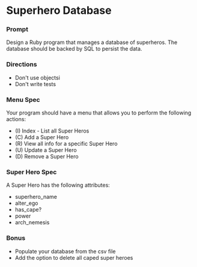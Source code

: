 # Superhero Database

### Prompt

Design a Ruby program that manages a database of superheros. The database should be backed by SQL to persist the data.

### Directions

* Don't use objectsi
* Don't write tests

### Menu Spec

Your program should have a menu that allows you to perform the following actions:

* (I) Index - List all Super Heros
* (C) Add a Super Hero
* (R) View all info for a specific Super Hero
* (U) Update a Super Hero
* (D) Remove a Super Hero

### Super Hero Spec

A Super Hero has the following attributes:

* superhero_name
* alter_ego
* has_cape?
* power
* arch_nemesis

### Bonus

* Populate your database from the csv file
* Add the option to delete all caped super heroes